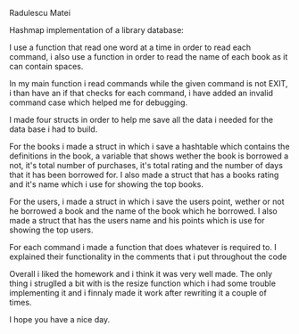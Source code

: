Radulescu Matei

Hashmap implementation of a library database:

I use a function that read one word at a time in order to read each command, i also
use a function in order to read the name of each book as it can contain spaces.

In my main function i read commands while the given command is not EXIT, i than have
an if that checks for each command, i have added an invalid command case which helped
me for debugging.

I made four structs in order to help me save all the data i needed for the data base i had to
build. 

For the books i made a struct in which i save a hashtable which contains the definitions
in the book, a variable that shows wether the book is borrowed a not, it's total number of
purchases, it's total rating and the number of days that it has been borrowed for. I also
made a struct that has a books rating and it's name which i use for showing the top books.

For the users, i made a struct in which i save the users point, wether or not he borrowed a
book and the name of the book which he borrowed. I also made a struct that has the users
name and his points which is use for showing the top users.

For each command i made a function that does whatever is required to. I explained their
functionality in the comments that i put throughout the code

Overall i liked the homework and i think it was very well made. The only thing i struglled a bit
with is the resize function which i had some trouble implementing it and i finnaly made it work
after rewriting it a couple of times.

I hope you have a nice day.

